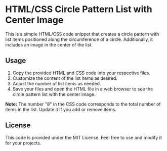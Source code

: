 # HTML/CSS Circle Pattern List with Center Image

This is a simple HTML/CSS code snippet that creates a circle pattern with list items positioned along the circumference of a circle. Additionally, it includes an image in the center of the list.

## Usage

1. Copy the provided HTML and CSS code into your respective files.
2. Customize the content of the list items as desired.
3. Adjust the number of list items as needed.
4. Save your files and open the HTML file in a web browser to see the circle pattern list with the center image.

**Note:** The number "8" in the CSS code corresponds to the total number of items in the list. Update it if you add or remove items.

## License

This code is provided under the MIT License. Feel free to use and modify it for your projects.

